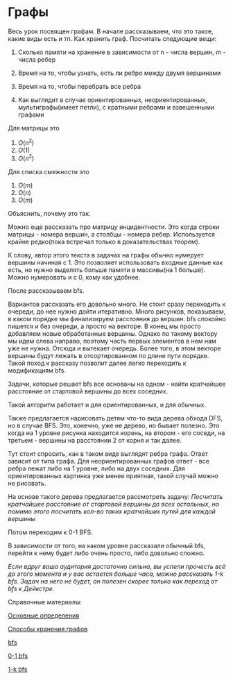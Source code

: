 Графы
==============

Весь урок посвящен графам. В начале рассказываем, что это такое, какие виды есть и тп. Как хранить граф. Посчитать следующие вещи:

1. Сколько памяти на хранение в зависимости от n - числа вершин, m - числа ребер

2. Время на то, чтобы узнать, есть ли ребро между двумя вершинами

3. Время на то, чтобы перебрать все ребра

4. Как выглядит в случае ориентированных, неориентированных, мультиграфы(имеет петли), с кратными ребрами и взвешенными графами

Для матрицы это

1. $O(n^2)$
2. $O(1)$
3. $O(n^2)$

Для списка смежности это

1. $O(m)$
2. $O(n)$
3. $O(m)$

Объяснить, почему это так.

Можно еще рассказать про матрицу инцидентности. Это когда строки матрицы - номера вершин, а столбцы - номера ребер. Используется крайне редко(пока встречал только в доказательствах теорем).

К слову, автор этого текста в задачах на графы обычно нумерует вершины начиная с 1. Это позволяет использовать входные данные как есть, но нужно выделять больше памяти в массивы(на 1 больше). Можно нумеровать и с 0, кому как удобнее.

После рассказываем bfs.

Вариантов рассказать его довольно много. Не стоит сразу переходить к очереди, до нее нужно дойти итеративно. Много рисунков, показываем, в каком порядке мы финализируем расстояния до вершин. bfs спокойно пишется и без очереди, а просто на векторе. В конец мы просто добавляем новые обработанные вершины. Однако по такому вектору мы идем слева направо, поэтому часть первых элементов в нем нам уже не нужна. Отсюда и вытекает очередь. Более того, в этом векторе вершины будут лежать в отсортированном по длине пути порядке. Такой поход к рассказу позволит далее легко переходить к модификациям bfs.

Задачи, которые решает bfs все основаны на одном - найти кратчайшее расстояние от стартовой вершины до всех соседних.

Такой алгоритм работает и для ориентированных, и для обычных.

Также предлагается нарисовать детям что-то вида дерева обхода DFS, но в случае BFS. Это, конечно, уже не дерево, но бывает полезно. Это когда на 1 уровне рисунка находится корень, на втором - его соседи, на третьем - вершины на расстоянии 2 от корня и так далее.

Тут стоит спросить, как в таком виде выглядят ребра графа. Ответ зависит от типа графа. Для неориентированных графов ответ - все ребра лежат либо на 1 уровне, либо на двух соседних. Для ориентированных картинка уже менее приятная, такой случай можно не рисовать.

На основе такого дерева предлагается рассмотреть задачу:
_Посчитать кратчайшее расстояние от стартовой вершины до всех остальных, но помимо этого посчитать кол-во таких кратчайших путей для каждой вершины_

Потом переходим к 0-1 BFS.

В зависимости от того, на каком уровне рассказали обычный bfs, перейти к нему будет либо очень просто, либо довольно сложно. 

_Если вдруг ваша аудитория достаточно сильна, вы успели прочесть всё до этого момента и у вас остается больше часа, можно рассказать 1-k bfs. Задач на него не будет, он полезен скорее только как переход от bfs к Дейкстре._


Справочные материалы:

[Основные определения](https://wiki.algocode.ru/index.php?title=%D0%93%D1%80%D0%B0%D1%84%D1%8B_-_%D0%BE%D1%81%D0%BD%D0%BE%D0%B2%D0%BD%D1%8B%D0%B5_%D0%BE%D0%BF%D1%80%D0%B5%D0%B4%D0%B5%D0%BB%D0%B5%D0%BD%D0%B8%D1%8F)

[Способы хранения графов](https://wiki.algocode.ru/index.php?title=%D0%A5%D1%80%D0%B0%D0%BD%D0%B5%D0%BD%D0%B8%D0%B5_%D0%B3%D1%80%D0%B0%D1%84%D0%B0)

[bfs](https://wiki.algocode.ru/index.php?title=BFS)

[0-1 bfs](https://wiki.algocode.ru/index.php?title=0-1_BFS)

[1-k bfs](https://codeforces.com/blog/entry/88408)